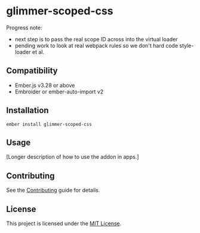 glimmer-scoped-css
==============================================================================

Progress note:
 - next step is to pass the real scope ID across into the virtual loader
 - pending work to look at real webpack rules so we don't hard code style-loader et al.


Compatibility
------------------------------------------------------------------------------

* Ember.js v3.28 or above
* Embroider or ember-auto-import v2


Installation
------------------------------------------------------------------------------

```
ember install glimmer-scoped-css
```


Usage
------------------------------------------------------------------------------

[Longer description of how to use the addon in apps.]


Contributing
------------------------------------------------------------------------------

See the [Contributing](CONTRIBUTING.md) guide for details.


License
------------------------------------------------------------------------------

This project is licensed under the [MIT License](LICENSE.md).
